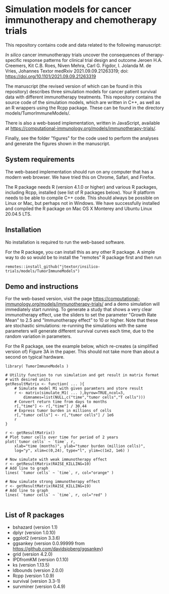 # Simulation models for cancer immunotherapy and chemotherapy trials 

This repository contains code and data related to the following manuscript: 

_In silico_ cancer immunotherapy trials uncover the consequences of therapy-specific response patterns for clinical trial design and outcome
Jeroen H.A. Creemers, Kit C.B. Roes, Niven Mehra, Carl G. Figdor, I. Jolanda M. de Vries, Johannes Textor
medRxiv 2021.09.09.21263319; doi: https://doi.org/10.1101/2021.09.09.21263319

The manuscript (the revised version of which can be found in this repository) describes three simulation models for cancer patient survival data with different immunotherapy treatments. This repository contains the source code of the simulation models, which are written in C++, as well as an R wrappers using the Rcpp package. These can be found in the directory models/TumorImmuneModels/. 

There is also a web-based implementation, written in JavaScript, available at https://computational-immunology.org/models/immunotherapy-trials/.

Finally, see the folder "figures" for the code used to perform the analyses and generate the figures shown in the manuscript.

## System requirements

The web-based implementation should run on any computer that has a modern web browser. We have tried this on Chrome, Safari, and Firefox. 

The R package needs R (version 4.1.0 or higher) and various R packages, including Rcpp, installed (see list of R packages below). Your R platform needs to be able to compile C++ code. This should always be possible on Linux or Mac, but perhaps not in Windows. We have successfully installed and compiled the R package on Mac OS X Monterey and Ubuntu Linux 20.04.5 LTS.  

## Installation

No installation is required to run the web-based software.

For the R package, you can install this as any other R package. A simple way to do so would be to install the "remotes" R package first and then run

```
remotes::install_github("jtextor/insilico-trials/models/TumorImmuneModels")
```

## Demo and instructions

For the web-based version, visit the page https://computational-immunology.org/models/immunotherapy-trials/ and a demo simulation will immediately start running. To generate a study that shows a very clear immunotherapy effect, use the sliders to set the parameter "Growth Rate Mean" to 2.5 and "Immunotherapy effect" to 10 or higher. Note that these are stochastic simulations: re-running the simulations with the same parameters will generate different survival curves each time, due to the random variation in parameters. 

For the R package, see the example below, which re-creates (a simplified version of) 
Figure 3A in the paper. This should not take more than about a second on typical hardware.

```
library( TumorImmuneModels )

# Utility function to run simulation and get result in matrix format
# with desired units
getResultMatrix <- function( ... ){
	# Simulate model M1 with given paramters and store result
	r <- matrix(simulate_M1( ... ),byrow=TRUE,ncol=3,
		dimnames=list(NULL,c("time","tumor cells","T cells")))
	# Convert return time from days to months
	r[,"time"] <- r[,"time"] / 30.44
	# Express tumor burden in millions of cells
	r[,"tumor cells"] <- r[,"tumor cells"] / 1e6
	r
}

r <- getResultMatrix()
# Plot tumor cells over time for period of 2 years
plot(`tumor cells` ~ `time`, r, 
	xlab="time (months)", ylab="tumor burden (million cells)",
	log="y", xlim=c(0,24), type="l", ylim=c(1e2, 1e6) )

# Now simulate with weak immunotherapy effect
r <- getResultMatrix(RAISE_KILLING=10) 
# Add line to graph
lines( `tumor cells` ~ `time`, r, col="orange" )

# Now simulate strong immunotherapy effect
r <- getResultMatrix(RAISE_KILLING=19) 
# Add line to graph
lines( `tumor cells` ~ `time`, r, col="red" )


```


## List of R packages

 - bshazard (version 1.1)
 - dplyr (version 1.0.10)
 - ggplot2 (version 3.3.6)
 - ggsankey (version 0.0.99999 from https://github.com/davidsjoberg/ggsankey)
 - grid (version 4.2.0)
 - IPDfromKM (version 0.1.10)
 - ks (version 1.13.5)
 - ldbounds (version 2.0.0)
 - Rcpp (version 1.0.9)
 - survival (version 3.3-1)
 - survminer (version 0.4.9)
